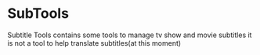# SubTools
Subtitle Tools
contains some tools to manage tv show and movie subtitles
it is not a tool to help translate subtitles(at this moment)
